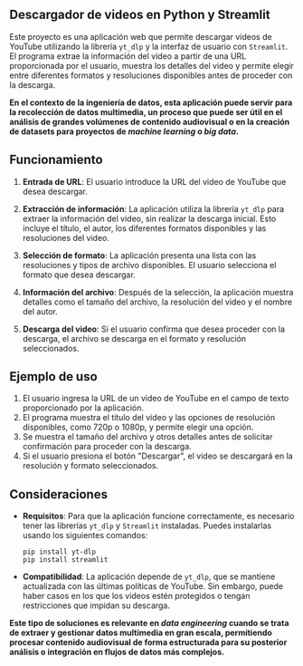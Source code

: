 ## Descargador de videos en Python y Streamlit

Este proyecto es una aplicación web que permite descargar videos de YouTube utilizando la librería `yt_dlp` y la interfaz de usuario con `Streamlit`. El programa extrae la información del video a partir de una URL proporcionada por el usuario, muestra los detalles del video y permite elegir entre diferentes formatos y resoluciones disponibles antes de proceder con la descarga.

**En el contexto de la ingeniería de datos, esta aplicación puede servir para la recolección de datos multimedia, un proceso que puede ser útil en el análisis de grandes volúmenes de contenido audiovisual o en la creación de datasets para proyectos de *machine learning* o *big data*.**

## Funcionamiento

1. **Entrada de URL**: El usuario introduce la URL del video de YouTube que desea descargar.

2. **Extracción de información**: La aplicación utiliza la librería `yt_dlp` para extraer la información del video, sin realizar la descarga inicial. Esto incluye el título, el autor, los diferentes formatos disponibles y las resoluciones del video.

3. **Selección de formato**: La aplicación presenta una lista con las resoluciones y tipos de archivo disponibles. El usuario selecciona el formato que desea descargar.

4. **Información del archivo**: Después de la selección, la aplicación muestra detalles como el tamaño del archivo, la resolución del video y el nombre del autor.

5. **Descarga del video**: Si el usuario confirma que desea proceder con la descarga, el archivo se descarga en el formato y resolución seleccionados.

## Ejemplo de uso

1. El usuario ingresa la URL de un video de YouTube en el campo de texto proporcionado por la aplicación.
2. El programa muestra el título del video y las opciones de resolución disponibles, como 720p o 1080p, y permite elegir una opción.
3. Se muestra el tamaño del archivo y otros detalles antes de solicitar confirmación para proceder con la descarga.
4. Si el usuario presiona el botón "Descargar", el video se descargará en la resolución y formato seleccionados.

## Consideraciones

- **Requisitos**: Para que la aplicación funcione correctamente, es necesario tener las librerías `yt_dlp` y `Streamlit` instaladas. Puedes instalarlas usando los siguientes comandos:

  ```
  pip install yt-dlp
  pip install streamlit
  ```

- **Compatibilidad**: La aplicación depende de `yt_dlp`, que se mantiene actualizada con las últimas políticas de YouTube. Sin embargo, puede haber casos en los que los videos estén protegidos o tengan restricciones que impidan su descarga.

**Este tipo de soluciones es relevante en *data engineering* cuando se trata de extraer y gestionar datos multimedia en gran escala, permitiendo procesar contenido audiovisual de forma estructurada para su posterior análisis o integración en flujos de datos más complejos.**
